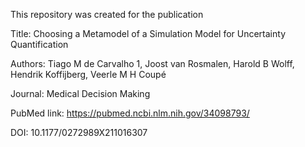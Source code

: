 This repository was created for the publication

Title: Choosing a Metamodel of a Simulation Model for Uncertainty Quantification

Authors: Tiago M de Carvalho 1, Joost van Rosmalen, Harold B Wolff, Hendrik Koffijberg, Veerle M H Coupé

Journal: Medical Decision Making 

PubMed link: https://pubmed.ncbi.nlm.nih.gov/34098793/

DOI: 10.1177/0272989X211016307
